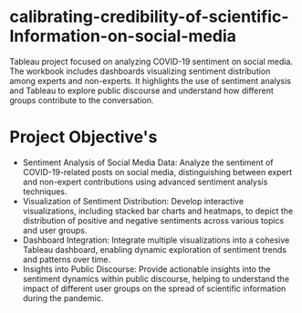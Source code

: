 # calibrating-credibility-of-scientific-Information-on-social-media

Tableau project focused on analyzing COVID-19 sentiment on social media. The workbook includes dashboards visualizing sentiment distribution among experts and non-experts. It highlights the use of sentiment analysis and Tableau to explore public discourse and understand how different groups contribute to the conversation.

# Project Objective's

- Sentiment Analysis of Social Media Data: Analyze the sentiment of COVID-19-related posts on social media, distinguishing between expert and non-expert contributions using advanced sentiment analysis techniques.
- Visualization of Sentiment Distribution: Develop interactive visualizations, including stacked bar charts and heatmaps, to depict the distribution of positive and negative sentiments across various topics and user groups.
- Dashboard Integration: Integrate multiple visualizations into a cohesive Tableau dashboard, enabling dynamic exploration of sentiment trends and patterns over time.
- Insights into Public Discourse: Provide actionable insights into the sentiment dynamics within public discourse, helping to understand the impact of different user groups on the spread of scientific information during the pandemic.
